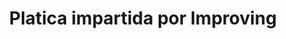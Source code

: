 ---
id: A6
title: "Platica impartida por Improving"
url: /sessions/2022/platica-impartida-por-improving
speakers:
 - Juan Carlos Sleiman
format: session
block: a
time_start: 2022-08-24T12:30:00-05:00
time_end: 2022-08-24T12:55:00-05:00
video: 
slides: 
---